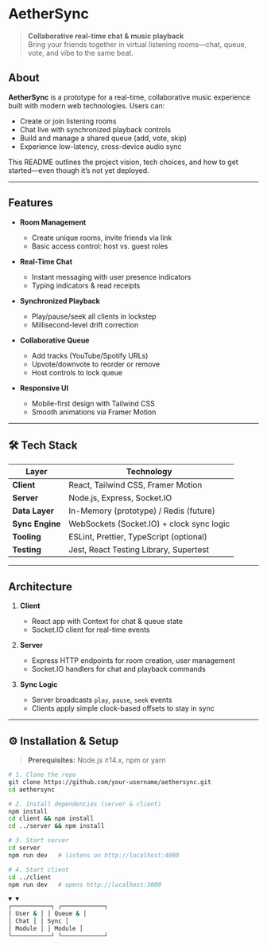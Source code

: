 # AetherSync

> **Collaborative real-time chat & music playback**  
> Bring your friends together in virtual listening rooms—chat, queue, vote, and vibe to the same beat.

##  About

**AetherSync** is a prototype for a real-time, collaborative music experience built with modern web technologies. Users can:

- Create or join listening rooms  
- Chat live with synchronized playback controls  
- Build and manage a shared queue (add, vote, skip)  
- Experience low-latency, cross-device audio sync  

This README outlines the project vision, tech choices, and how to get started—even though it’s not yet deployed.

---

##  Features

- **Room Management**  
  - Create unique rooms, invite friends via link  
  - Basic access control: host vs. guest roles  

- **Real-Time Chat**  
  - Instant messaging with user presence indicators  
  - Typing indicators & read receipts  

- **Synchronized Playback**  
  - Play/pause/seek all clients in lockstep  
  - Millisecond-level drift correction  

- **Collaborative Queue**  
  - Add tracks (YouTube/Spotify URLs)  
  - Upvote/downvote to reorder or remove  
  - Host controls to lock queue  

- **Responsive UI**  
  - Mobile-first design with Tailwind CSS  
  - Smooth animations via Framer Motion  

---

## 🛠 Tech Stack

| Layer           | Technology                                 |
| --------------- | ------------------------------------------ |
| **Client**      | React, Tailwind CSS, Framer Motion        |
| **Server**      | Node.js, Express, Socket.IO               |
| **Data Layer**  | In-Memory (prototype) / Redis (future)     |
| **Sync Engine** | WebSockets (Socket.IO) + clock sync logic  |
| **Tooling**     | ESLint, Prettier, TypeScript (optional)    |
| **Testing**     | Jest, React Testing Library, Supertest     |

---

##  Architecture


1. **Client**  
   - React app with Context for chat & queue state  
   - Socket.IO client for real-time events  

2. **Server**  
   - Express HTTP endpoints for room creation, user management  
   - Socket.IO handlers for chat and playback commands  

3. **Sync Logic**  
   - Server broadcasts `play`, `pause`, `seek` events  
   - Clients apply simple clock-based offsets to stay in sync  

---

## ⚙️ Installation & Setup

> **Prerequisites:** Node.js ≥14.x, npm or yarn

```bash
# 1. Clone the repo
git clone https://github.com/your-username/aethersync.git
cd aethersync

# 2. Install dependencies (server & client)
npm install
cd client && npm install
cd ../server && npm install

# 3. Start server
cd server
npm run dev   # listens on http://localhost:4000

# 4. Start client
cd ../client
npm run dev   # opens http://localhost:3000

▼ ▼
┌───────────┐ ┌────────────┐
│ User & │ │ Queue & │
│ Chat │ │ Sync │
│ Module │ │ Module │
└───────────┘ └────────────┘
